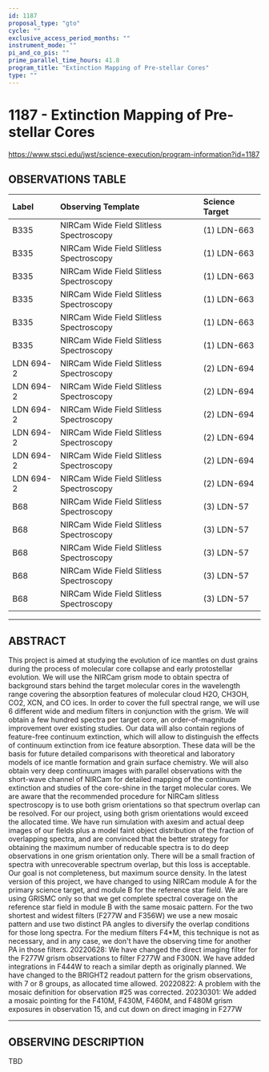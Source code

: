 ```yaml
---
id: 1187
proposal_type: "gto"
cycle: ""
exclusive_access_period_months: ""
instrument_mode: ""
pi_and_co_pis: ""
prime_parallel_time_hours: 41.8
program_title: "Extinction Mapping of Pre-stellar Cores"
type: ""
---
```

# 1187 - Extinction Mapping of Pre-stellar Cores
https://www.stsci.edu/jwst/science-execution/program-information?id=1187
## OBSERVATIONS TABLE
| Label        | Observing Template                    | Science Target      |
| :----------- | :------------------------------------ | :------------------ |
| B335         | NIRCam Wide Field Slitless Spectroscopy | (1) LDN-663         |
| B335         | NIRCam Wide Field Slitless Spectroscopy | (1) LDN-663         |
| B335         | NIRCam Wide Field Slitless Spectroscopy | (1) LDN-663         |
| B335         | NIRCam Wide Field Slitless Spectroscopy | (1) LDN-663         |
| B335         | NIRCam Wide Field Slitless Spectroscopy | (1) LDN-663         |
| B335         | NIRCam Wide Field Slitless Spectroscopy | (1) LDN-663         |
| LDN 694-2    | NIRCam Wide Field Slitless Spectroscopy | (2) LDN-694         |
| LDN 694-2    | NIRCam Wide Field Slitless Spectroscopy | (2) LDN-694         |
| LDN 694-2    | NIRCam Wide Field Slitless Spectroscopy | (2) LDN-694         |
| LDN 694-2    | NIRCam Wide Field Slitless Spectroscopy | (2) LDN-694         |
| LDN 694-2    | NIRCam Wide Field Slitless Spectroscopy | (2) LDN-694         |
| LDN 694-2    | NIRCam Wide Field Slitless Spectroscopy | (2) LDN-694         |
| B68          | NIRCam Wide Field Slitless Spectroscopy | (3) LDN-57          |
| B68          | NIRCam Wide Field Slitless Spectroscopy | (3) LDN-57          |
| B68          | NIRCam Wide Field Slitless Spectroscopy | (3) LDN-57          |
| B68          | NIRCam Wide Field Slitless Spectroscopy | (3) LDN-57          |
| B68          | NIRCam Wide Field Slitless Spectroscopy | (3) LDN-57          |

---

## ABSTRACT

This project is aimed at studying the evolution of ice mantles on dust grains during the process of molecular core collapse and early protostellar evolution.
We will use the NIRCam grism mode to obtain spectra of background stars behind the target molecular cores in the wavelength range covering the absorption features of molecular cloud H2O, CH3OH, CO2, XCN, and CO ices.
In order to cover the full spectral range, we will use 6 different wide and medium filters in conjunction with the grism. We will obtain a few hundred spectra per target core, an order-of-magnitude improvement over existing studies. Our data will also contain regions of feature-free continuum extinction, which will allow to distinguish the effects of continuum extinction from ice feature absorption. These data will be the basis for future detailed comparisons with theoretical and laboratory models of ice mantle formation and grain surface chemistry. We will also obtain very deep continuum images with parallel observations with the short-wave channel of NIRCam for detailed mapping of the continuum extinction and studies of the core-shine in the target molecular cores.
We are aware that the recommended procedure for NIRCam slitless spectroscopy is to use both grism orientations so that spectrum overlap can be resolved. For our project, using both grism orientations would exceed the allocated time. We have run simulation with axesim and actual deep images of our fields plus a model faint object distribution of the fraction of overlapping spectra, and are convinced that the better strategy for obtaining the maximum number of reducable spectra is to do deep observations in one grism orientation only. There will be a small fraction of spectra with unrecoverable spectrum overlap, but this loss is acceptable. Our goal is not completeness, but maximum source density.
In the latest version of this project, we have changed to using NIRCam module A for the primary science target, and module B for the reference star field.
We are using GRISMC only so that we get complete spectral coverage on the reference star field in module B with the same mosaic pattern. For the two shortest and widest filters (F277W and F356W) we use a new mosaic pattern and use two distinct PA angles to diversify the overlap conditions for those long spectra. For the medium filters F4*M, this technique is not as necessary, and in any case, we don't have the observing time for another PA in those filters.
20220628: We have changed the direct imaging filter for the F277W grism observations to filter F277W and F300N. We have added integrations in F444W to reach a similar depth as originally planned. We have changed to the BRIGHT2 readout pattern for the grism observations, with 7 or 8 groups, as allocated time allowed.
20220822: A problem with the mosaic definition for observation #25 was corrected.
20230301: We added a mosaic pointing for the F410M, F430M, F460M, and F480M grism exposures in observation 15, and cut down on direct imaging in F277W

---

## OBSERVING DESCRIPTION

TBD